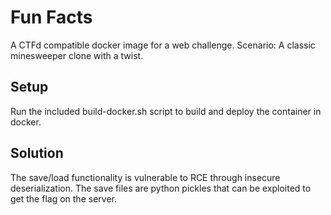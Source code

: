 # Fun Facts

A CTFd compatible docker image for a web challenge. Scenario: A classic minesweeper clone with a twist.

## Setup

Run the included build-docker.sh script to build and deploy the container in docker.

## Solution

The save/load functionality is vulnerable to RCE through insecure deserialization. The save files are python pickles that can be exploited to get the flag on the server.

